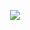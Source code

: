 <p align="center">
  <a href="https://github.com/QingDian-Fan">
    <img src="https://github-readme-stats.vercel.app/api?username=QingDian-Fan&show_icons=true&theme=transparent&title_color=65b587&icon_color=7dc09a&border_color=7dc09a" />
  </a>
</p>

